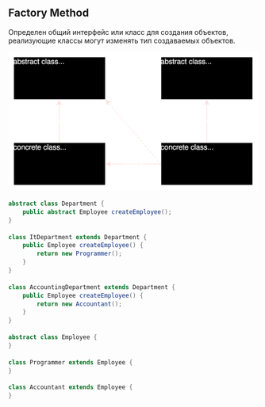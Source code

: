 ## Factory Method

Определен общий интерфейс или класс для создания объектов, реализующие классы могут изменять тип создаваемых объектов.

![img](image/FactoryMethod.svg)

```java
abstract class Department {
    public abstract Employee createEmployee();
}

class ItDepartment extends Department {
    public Employee createEmployee() {
        return new Programmer();
    }
}

class AccountingDepartment extends Department {
    public Employee createEmployee() {
        return new Accountant();
    }
}

abstract class Employee {
}

class Programmer extends Employee {
}

class Accountant extends Employee {
}
```